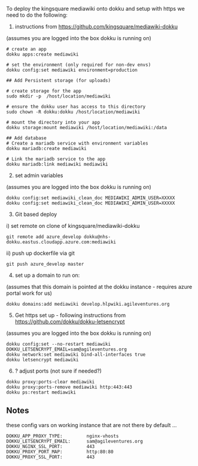 To deploy the kingsquare mediawiki onto dokku and setup with https we need to do the following:

1. instructions from https://github.com/kingsquare/mediawiki-dokku  

(assumes you are logged into the box dokku is running on)

```
# create an app
dokku apps:create mediawiki

# set the environment (only required for non-dev envs)
dokku config:set mediawiki environment=production

## Add Persistent storage (for uploads)

# create storage for the app
sudo mkdir -p  /host/location/mediawiki

# ensure the dokku user has access to this directory
sudo chown -R dokku:dokku /host/location/mediawiki

# mount the directory into your app
dokku storage:mount mediawiki /host/location/mediawiki:/data

## Add database
# Create a mariadb service with environment variables
dokku mariadb:create mediawiki

# Link the mariadb service to the app
dokku mariadb:link mediawiki mediawiki
```

2. set admin variables

(assumes you are logged into the box dokku is running on)

```
dokku config:set mediawiki_clean_doc MEDIAWIKI_ADMIN_USER=XXXXX
dokku config:set mediawiki_clean_doc MEDIAWIKI_ADMIN_USER=XXXXX
```

3. Git based deploy

i) set remote on clone of kingsquare/mediawiki-dokku

```
git remote add azure_develop dokku@nhs-dokku.eastus.cloudapp.azure.com:mediawiki
```

ii) push up dockerfile via git

```
git push azure_develop master
```

4. set up a domain to run on:

(assumes that this domain is pointed at the dokku instance - requires azure portal work for us)

```
dokku domains:add mediawiki develop.hlpwiki.agileventures.org
```

5. Get https set up - following instructions from https://github.com/dokku/dokku-letsencrypt

(assumes you are logged into the box dokku is running on)

```
dokku config:set --no-restart mediawiki DOKKU_LETSENCRYPT_EMAIL=sam@agileventures.org
dokku network:set mediawiki bind-all-interfaces true
dokku letsencrypt mediawiki
```
6. ? adjust ports (not sure if needed?)

```
dokku proxy:ports-clear mediawiki
dokku proxy:ports-remove mediawiki http:443:443
dokku ps:restart mediawiki
```

Notes
-----

these config vars on working instance that are not there by default ...

```
DOKKU_APP_PROXY_TYPE:         nginx-vhosts
DOKKU_LETSENCRYPT_EMAIL:      sam@agileventures.org
DOKKU_NGINX_SSL_PORT:         443
DOKKU_PROXY_PORT_MAP:         http:80:80
DOKKU_PROXY_SSL_PORT:         443
```


